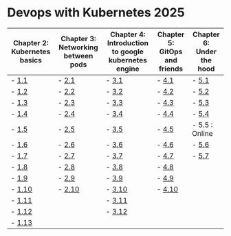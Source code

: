 # Devops with Kubernetes 2025

| Chapter 2: Kubernetes basics                                                                  | Chapter 3: Networking between pods                                                                           | Chapter 4: Introduction to google kubernetes engine                                         | Chapter 5: GitOps and friends                                                               | Chapter 6: Under the hood                                                                                              |
|-----------------------------------------------------------------------------------------------|--------------------------------------------------------------------------------------------------------------|---------------------------------------------------------------------------------------------|---------------------------------------------------------------------------------------------|------------------------------------------------------------------------------------------------------------------------|
| - [1.1](https://github.com/PacoZG/devops-with-kubernetes-2025/tree/1.1/log_output)            | - [2.1](https://github.com/PacoZG/devops-with-kubernetes-2025/tree/2.1/pingpong-log-output)                  | - [3.1](https://github.com/PacoZG/devops-with-kubernetes-2025/tree/3.1/pingpong-log-output) | - [4.1](https://github.com/PacoZG/devops-with-kubernetes-2025/tree/4.1/pingpong-log-output) | - [5.1](https://github.com/PacoZG/devops-with-kubernetes-2025/tree/5.1/Chapter_6/5_01_Diy_Crd-and-controller)          |
| - [1.2](https://github.com/PacoZG/devops-with-kubernetes-2025/tree/1.2/project)               | - [2.2](https://github.com/PacoZG/devops-with-kubernetes-2025/tree/2.2/project)                              | - [3.2](https://github.com/PacoZG/devops-with-kubernetes-2025/tree/3.2/pingpong-log-output) | - [4.2](https://github.com/PacoZG/devops-with-kubernetes-2025/tree/4.2/project)             | - [5.2](https://github.com/PacoZG/devops-with-kubernetes-2025/tree/5.2/Chapter_6/5_02_Istion_mesh)                     |
| - [1.3](https://github.com/PacoZG/devops-with-kubernetes-2025/tree/1.3/log_output)            | - [2.3](https://github.com/PacoZG/devops-with-kubernetes-2025/tree/2.3/pingpong-log-output)                  | - [3.3](https://github.com/PacoZG/devops-with-kubernetes-2025/tree/3.3/pingpong-log-output) | - [4.3](https://github.com/PacoZG/devops-with-kubernetes-2025/tree/4.3/project)             | - [5.3](https://github.com/PacoZG/devops-with-kubernetes-2025/tree/5.3/Chapter_6/5_03_log-app-service-mesh)            |
| - [1.4](https://github.com/PacoZG/devops-with-kubernetes-2025/tree/1.4/project)               | - [2.4](https://github.com/PacoZG/devops-with-kubernetes-2025/tree/2.4/project)                              | - [3.4](https://github.com/PacoZG/devops-with-kubernetes-2025/tree/3.4/pingpong-log-output) | - [4.4](https://github.com/PacoZG/devops-with-kubernetes-2025/tree/4.4/pingpong-log-output) | - [5.4](https://github.com/PacoZG/devops-with-kubernetes-2025/tree/5.4/Chapter_6/5_04_wikipedie-with-init-and-sidecar) |
| - [1.5](https://github.com/PacoZG/devops-with-kubernetes-2025/tree/1.5/project)               | - [2.5](https://github.com/PacoZG/devops-with-kubernetes-2025/tree/2.5/pingpong-log-output)                  | - [3.5](https://github.com/PacoZG/devops-with-kubernetes-2025/tree/3.5/project)             | - [4.5](https://github.com/PacoZG/devops-with-kubernetes-2025/tree/4.5/project)             | - 5.5 : Online                                                                                                         |
| - [1.6](https://github.com/PacoZG/devops-with-kubernetes-2025/tree/1.6/project)               | - [2.6](https://github.com/PacoZG/devops-with-kubernetes-2025/tree/2.6/project)                              | - [3.6](https://github.com/PacoZG/devops-with-kubernetes-2025/tree/3.6/project)             | - [4.6](https://github.com/PacoZG/devops-with-kubernetes-2025/tree/4.6/project)             | - [5.6](https://github.com/PacoZG/devops-with-kubernetes-2025/tree/5.6/Chapter_6/5_06_Trying-serverless)               |
| - [1.7](https://github.com/PacoZG/devops-with-kubernetes-2025/tree/1.7/log_output)            | - [2.7](https://github.com/PacoZG/devops-with-kubernetes-2025/tree/2.7/pingpong-log-output)                  | - [3.7](https://github.com/PacoZG/devops-with-kubernetes-2025/tree/3.7/project)             | - [4.7](https://github.com/PacoZG/devops-with-kubernetes-2025/tree/4.7/pingpong-log-output) | - [5.7](https://github.com/PacoZG/devops-with-kubernetes-2025/tree/5.7/Chapter_6/5_07_Deploy-to-serverless)            |
| - [1.8](https://github.com/PacoZG/devops-with-kubernetes-2025/tree/1.8/project)               | - [2.8](https://github.com/PacoZG/devops-with-kubernetes-2025/tree/2.8/project)                              | - [3.8](https://github.com/PacoZG/devops-with-kubernetes-2025/tree/3.8/project)             | - [4.8](https://github.com/PacoZG/devops-with-kubernetes-2025/tree/4.8/project)             |
| - [1.9](https://github.com/PacoZG/devops-with-kubernetes-2025/tree/1.9/pingpong-log-output)   | - [2.9](https://github.com/PacoZG/devops-with-kubernetes-2025/tree/2.9/project)                              | - [3.9](https://github.com/PacoZG/devops-with-kubernetes-2025/tree/3.9/project)             | - [4.9](https://github.com/PacoZG/devops-with-kubernetes-2025/tree/4.9/project)             |
| - [1.10](https://github.com/PacoZG/devops-with-kubernetes-2025/tree/1.10/pingpong-log-output) | - [2.10](https://github.com/PacoZG/devops-with-kubernetes-2025/blob/2.10/project/server/controllers/todo.js) | - [3.10](https://github.com/PacoZG/devops-with-kubernetes-2025/tree/3.10/project)           | - [4.10](https://github.com/PacoZG/devops-with-kubernetes-2025/tree/4.10/project)           |
| - [1.11](https://github.com/PacoZG/devops-with-kubernetes-2025/tree/1.11/pingpong-log-output) |                                                                                                              | - [3.11](https://github.com/PacoZG/devops-with-kubernetes-2025/tree/3.11/project)           |
| - [1.12](https://github.com/PacoZG/devops-with-kubernetes-2025/tree/1.12/project)             |                                                                                                              | - [3.12](https://github.com/PacoZG/devops-with-kubernetes-2025/tree/3.12/project)           |
| - [1.13](https://github.com/PacoZG/devops-with-kubernetes-2025/tree/1.13/project)             |

